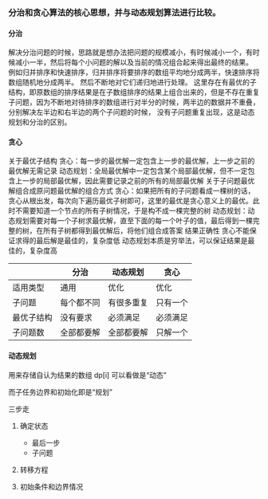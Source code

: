
### 分治和贪心算法的核心思想，并与动态规划算法进行比较。

#### 分治
解决分治问题的时候，思路就是想办法把问题的规模减小，有时候减小一个，有时候减小一半，然后将每个小问题的解以及当前的情况组合起来得出最终的结果。
例如归并排序和快速排序，归并排序将要排序的数组平均地分成两半，快速排序将数组随机地分成两半。
然后不断地对它们递归地进行处理。
这里存在有最优的子结构，即原数组的排序结果是在子数组排序的结果上组合出来的，但是不存在重复子问题，因为不断地对待排序的数组进行对半分的时候，两半边的数据并不重叠，分别解决左半边和右半边的两个子问题的时候，
没有子问题重复出现，这是动态规划和分治的区别。

#### 贪心
关于最优子结构
贪心：每一步的最优解一定包含上一步的最优解，上一步之前的最优解无需记录
动态规划：全局最优解中一定包含某个局部最优解，但不一定包含上一步的局部最优解，因此需要记录之前的所有的局部最优解
关于子问题最优解组合成原问题最优解的组合方式
贪心：如果把所有的子问题看成一棵树的话，贪心从根出发，每次向下遍历最优子树即可，这里的最优是贪心意义上的最优。此时不需要知道一个节点的所有子树情况，于是构不成一棵完整的树
动态规划：动态规划需要对每一个子树求最优解，直至下面的每一个叶子的值，最后得到一棵完整的树，在所有子树都得到最优解后，将他们组合成答案
结果正确性
贪心不能保证求得的最后解是最佳的，复杂度低
动态规划本质是穷举法，可以保证结果是最佳的，复杂度高


|| 分治|动态规划|贪心|
|---|---|---|---|
|适用类型|	通用|	优化|	优化|
|子问题	|每个都不同	| 有很多重复	|只有一个|
|最优子结构	|没有要求	|必须满足	|必须满足|
|子问题数	|全部都要解	|全部都要解|	只解一个|



#### 动态规划

用来存储自认为结果的数组 dp[i] 可以看做是“动态”

而子任务边界和初始化即是“规划”


三步走

1. 确定状态
    * 最后一步
    * 子问题

2. 转移方程

3. 初始条件和边界情况
